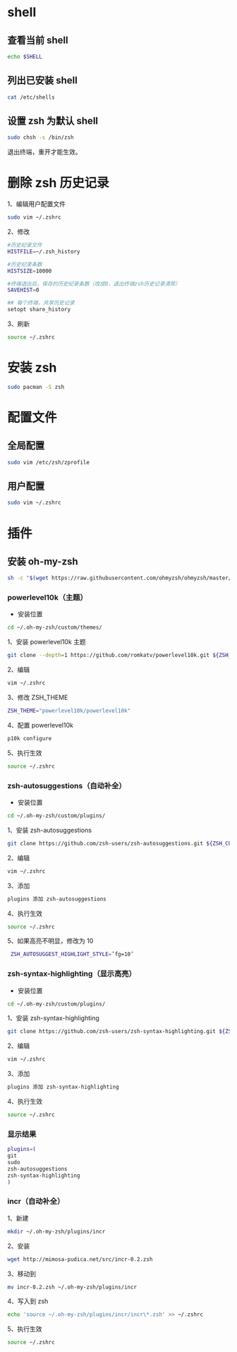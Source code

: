 # shell

## 查看当前 shell

```sh
echo $SHELL
```

## 列出已安装 shell

```sh
cat /etc/shells
```

## 设置 zsh 为默认 shell

```sh
sudo chsh -s /bin/zsh
```

退出终端，重开才能生效。

# 删除 zsh 历史记录

1、编辑用户配置文件

```sh
sudo vim ~/.zshrc
```

2、修改

```sh
#历史纪录文件
HISTFILE=~/.zsh_history

#历史纪录条数
HISTSIZE=10000

#终端退出后，保存的历史纪录条数（改成0，退出终端zsh历史记录清除）
SAVEHIST=0

## 每个终端，共享历史记录
setopt share_history
```

3、刷新

```sh
source ~/.zshrc
```

# 安装 zsh

```sh
sudo pacman -S zsh
```

# 配置文件

## 全局配置

```sh
sudo vim /etc/zsh/zprofile
```

## 用户配置

```sh
sudo vim ~/.zshrc
```

# 插件

## 安装 oh-my-zsh

```sh
sh -c "$(wget https://raw.githubusercontent.com/ohmyzsh/ohmyzsh/master/tools/install.sh -O -)"
```

### powerlevel10k（主题）

- 安装位置

```sh
cd ~/.oh-my-zsh/custom/themes/
```

1、安装 powerlevel10k 主题

```sh
git clone --depth=1 https://github.com/romkatv/powerlevel10k.git ${ZSH_CUSTOM:-$HOME/.oh-my-zsh/custom}/themes/powerlevel10k
```

2、编辑

```sh
vim ~/.zshrc
```

3、修改 ZSH_THEME

```sh
ZSH_THEME="powerlevel10k/powerlevel10k"
```

4、配置 powerlevel10k

```sh
p10k configure
```

5、执行生效

```sh
source ~/.zshrc
```

### zsh-autosuggestions（自动补全）

- 安装位置

```sh
cd ~/.oh-my-zsh/custom/plugins/
```

1、安装 zsh-autosuggestions

```sh
git clone https://github.com/zsh-users/zsh-autosuggestions.git ${ZSH_CUSTOM:-~/.oh-my-zsh/custom}/plugins/zsh-autosuggestions
```

2、编辑

```sh
vim ~/.zshrc
```

3、添加

```sh
plugins 添加 zsh-autosuggestions
```

4、执行生效

```sh
source ~/.zshrc
```

5、如果高亮不明显，修改为 10

```sh
 ZSH_AUTOSUGGEST_HIGHLIGHT_STYLE=’fg=10’
```

### zsh-syntax-highlighting（显示高亮）

- 安装位置

```sh
cd ~/.oh-my-zsh/custom/plugins/
```

1、安装 zsh-syntax-highlighting

```sh
git clone https://github.com/zsh-users/zsh-syntax-highlighting.git ${ZSH_CUSTOM:-~/.oh-my-zsh/custom}/plugins/zsh-syntax-highlighting
```

2、编辑

```sh
vim ~/.zshrc
```

3、添加

```sh
plugins 添加 zsh-syntax-highlighting
```

4、执行生效

```sh
source ~/.zshrc
```

### 显示结果

```sh
plugins=(
git
sudo
zsh-autosuggestions
zsh-syntax-highlighting
)
```

### incr（自动补全）

1、新建

```sh
mkdir ~/.oh-my-zsh/plugins/incr
```

2、安装

```sh
wget http://mimosa-pudica.net/src/incr-0.2.zsh
```

3、移动到

```sh
mv incr-0.2.zsh ~/.oh-my-zsh/plugins/incr
```

4、写入到 zsh

```sh
echo 'source ~/.oh-my-zsh/plugins/incr/incr\*.zsh' >> ~/.zshrc
```

5、执行生效

```sh
source ~/.zshrc
```
